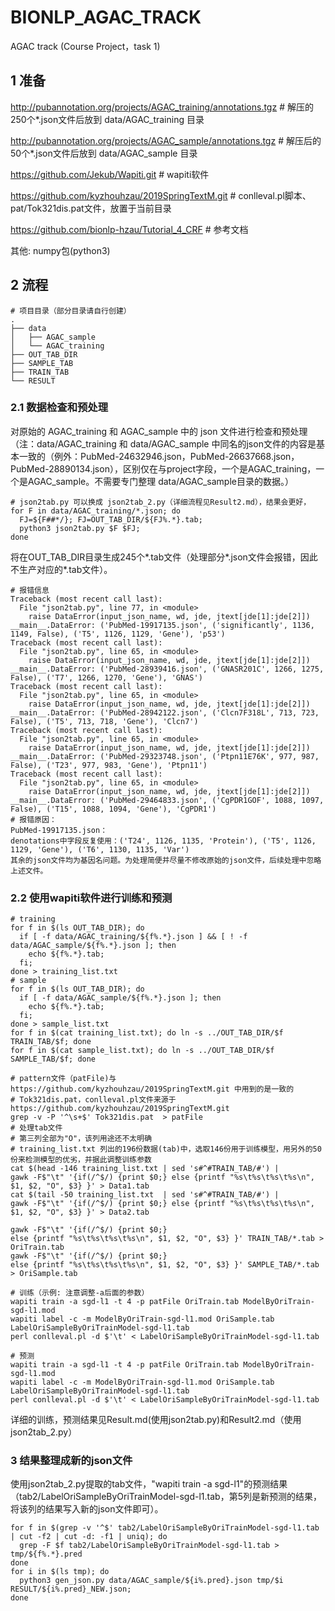 # BIONLP_AGAC_TRACK

AGAC track (Course Project，task 1)

## 1 准备

http://pubannotation.org/projects/AGAC_training/annotations.tgz \# 解压的250个\*.json文件后放到 data/AGAC_training 目录

http://pubannotation.org/projects/AGAC_sample/annotations.tgz   \# 解压后的50个\*.json文件后放到 data/AGAC_sample 目录

https://github.com/Jekub/Wapiti.git \# wapiti软件

https://github.com/kyzhouhzau/2019SpringTextM.git \# conlleval.pl脚本、pat/Tok321dis.pat文件，放置于当前目录

https://github.com/bionlp-hzau/Tutorial_4_CRF \# 参考文档

其他: numpy包(python3)

## 2 流程
```{sh}
# 项目目录（部分目录请自行创建）
.
├── data
│   ├── AGAC_sample
│   └── AGAC_training
├── OUT_TAB_DIR
├── SAMPLE_TAB
├── TRAIN_TAB
└── RESULT
```

### 2.1 数据检查和预处理

对原始的 AGAC_training 和 AGAC_sample 中的 json 文件进行检查和预处理
（注：data/AGAC_training 和 data/AGAC_sample 中同名的json文件的内容是基本一致的（例外：PubMed-24632946.json，PubMed-26637668.json，PubMed-28890134.json），区别仅在与project字段，一个是AGAC_training，一个是AGAC_sample。不需要专门整理
data/AGAC_sample目录的数据。）
```{bash}
# json2tab.py 可以换成 json2tab_2.py（详细流程见Result2.md），结果会更好，
for F in data/AGAC_training/*.json; do
  FJ=${F##*/}; FJ=OUT_TAB_DIR/${FJ%.*}.tab; 
  python3 json2tab.py $F $FJ; 
done
```
将在OUT_TAB_DIR目录生成245个\*.tab文件（处理部分\*.json文件会报错，因此不生产对应的\*.tab文件）。
```{sh}
# 报错信息
Traceback (most recent call last):
  File "json2tab.py", line 77, in <module>
    raise DataError(input_json_name, wd, jde, jtext[jde[1]:jde[2]])
__main__.DataError: ('PubMed-19917135.json', ('significantly', 1136, 1149, False), ('T5', 1126, 1129, 'Gene'), 'p53')
Traceback (most recent call last):
  File "json2tab.py", line 65, in <module>
    raise DataError(input_json_name, wd, jde, jtext[jde[1]:jde[2]])
__main__.DataError: ('PubMed-28939416.json', ('GNASR201C', 1266, 1275, False), ('T7', 1266, 1270, 'Gene'), 'GNAS')
Traceback (most recent call last):
  File "json2tab.py", line 65, in <module>
    raise DataError(input_json_name, wd, jde, jtext[jde[1]:jde[2]])
__main__.DataError: ('PubMed-28942122.json', ('Clcn7F318L', 713, 723, False), ('T5', 713, 718, 'Gene'), 'Clcn7')
Traceback (most recent call last):
  File "json2tab.py", line 65, in <module>
    raise DataError(input_json_name, wd, jde, jtext[jde[1]:jde[2]])
__main__.DataError: ('PubMed-29323748.json', ('Ptpn11E76K', 977, 987, False), ('T23', 977, 983, 'Gene'), 'Ptpn11')
Traceback (most recent call last):
  File "json2tab.py", line 65, in <module>
    raise DataError(input_json_name, wd, jde, jtext[jde[1]:jde[2]])
__main__.DataError: ('PubMed-29464833.json', ('CgPDR1GOF', 1088, 1097, False), ('T15', 1088, 1094, 'Gene'), 'CgPDR1')
# 报错原因：
PubMed-19917135.json：
denotations中字段反复使用：('T24', 1126, 1135, 'Protein'), ('T5', 1126, 1129, 'Gene'), ('T6', 1130, 1135, 'Var')
其余的json文件均为基因名问题。为处理简便并尽量不修改原始的json文件，后续处理中忽略上述文件。
```

### 2.2 使用wapiti软件进行训练和预测

```{bash}
# training
for f in $(ls OUT_TAB_DIR); do 
  if [ -f data/AGAC_training/${f%.*}.json ] && [ ! -f data/AGAC_sample/${f%.*}.json ]; then 
    echo ${f%.*}.tab; 
  fi; 
done > training_list.txt
# sample
for f in $(ls OUT_TAB_DIR); do
  if [ -f data/AGAC_sample/${f%.*}.json ]; then 
    echo ${f%.*}.tab; 
  fi; 
done > sample_list.txt
for f in $(cat training_list.txt); do ln -s ../OUT_TAB_DIR/$f TRAIN_TAB/$f; done
for f in $(cat sample_list.txt); do ln -s ../OUT_TAB_DIR/$f SAMPLE_TAB/$f; done

# pattern文件（patFile)与 https://github.com/kyzhouhzau/2019SpringTextM.git 中用到的是一致的
# Tok321dis.pat，conlleval.pl文件来源于 https://github.com/kyzhouhzau/2019SpringTextM.git
grep -v -P '^\s+$' Tok321dis.pat  > patFile
# 处理tab文件
# 第三列全部为"O"，该列用途还不太明确
# training_list.txt 列出的196份数据(tab)中，选取146份用于训练模型，用另外的50份来检测模型的优劣，并据此调整训练参数
cat $(head -146 training_list.txt | sed 's#^#TRAIN_TAB/#') | 
gawk -F$"\t" '{if(/^$/) {print $0;} else {printf "%s\t%s\t%s\t%s\n", $1, $2, "O", $3} }' > Data1.tab
cat $(tail -50 training_list.txt  | sed 's#^#TRAIN_TAB/#') | 
gawk -F$"\t" '{if(/^$/) {print $0;} else {printf "%s\t%s\t%s\t%s\n", $1, $2, "O", $3} }' > Data2.tab

gawk -F$"\t" '{if(/^$/) {print $0;} 
else {printf "%s\t%s\t%s\t%s\n", $1, $2, "O", $3} }' TRAIN_TAB/*.tab > OriTrain.tab
gawk -F$"\t" '{if(/^$/) {print $0;} 
else {printf "%s\t%s\t%s\t%s\n", $1, $2, "O", $3} }' SAMPLE_TAB/*.tab > OriSample.tab

# 训练（示例: 注意调整-a后面的参数）
wapiti train -a sgd-l1 -t 4 -p patFile OriTrain.tab ModelByOriTrain-sgd-l1.mod
wapiti label -c -m ModelByOriTrain-sgd-l1.mod OriSample.tab LabelOriSampleByOriTrainModel-sgd-l1.tab
perl conlleval.pl -d $'\t' < LabelOriSampleByOriTrainModel-sgd-l1.tab

# 预测
wapiti train -a sgd-l1 -t 4 -p patFile OriTrain.tab ModelByOriTrain-sgd-l1.mod
wapiti label -c -m ModelByOriTrain-sgd-l1.mod OriSample.tab LabelOriSampleByOriTrainModel-sgd-l1.tab
perl conlleval.pl -d $'\t' < LabelOriSampleByOriTrainModel-sgd-l1.tab
```
详细的训练，预测结果见Result.md(使用json2tab.py)和Result2.md（使用json2tab_2.py）

### 3 结果整理成新的json文件

使用json2tab_2.py提取的tab文件，"wapiti train -a sgd-l1"的预测结果（tab2/LabelOriSampleByOriTrainModel-sgd-l1.tab，第5列是新预测的结果，将该列的结果写入新的json文件即可）。
```{bash}
for f in $(grep -v '^$' tab2/LabelOriSampleByOriTrainModel-sgd-l1.tab | cut -f2 | cut -d: -f1 | uniq); do
  grep -F $f tab2/LabelOriSampleByOriTrainModel-sgd-l1.tab > tmp/${f%.*}.pred
done
for i in $(ls tmp); do
  python3 gen_json.py data/AGAC_sample/${i%.pred}.json tmp/$i RESULT/${i%.pred}_NEW.json; 
done
```
